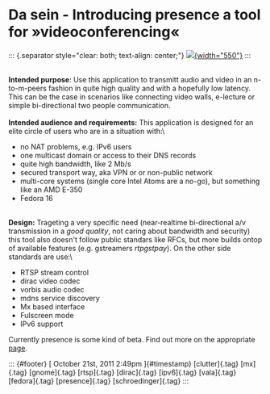 Da sein - Introducing presence a tool for »videoconferencing«
=============================================================

::: {.separator style="clear: both; text-align: center;"}
[![](http://2.bp.blogspot.com/-STnkcdwrgy0/TqFhQs0R9KI/AAAAAAAAAGw/NByJTrAapy8/s320/presence-0.3.1.png){width="550"}](http://2.bp.blogspot.com/-STnkcdwrgy0/TqFhQs0R9KI/AAAAAAAAAGw/NByJTrAapy8/s1600/presence-0.3.1.png)
:::

\
**Intended purpose**: Use this application to transmitt audio and video
in an n-to-m-peers fashion in quite high quality and with a hopefully
low latency. This can be the case in scenarios like connecting video
walls, e-lecture or simple bi-directional two people communication.\
\
**Intended audience and requirements:** This application is designed for
an elite circle of users who are in a situation with:\

-   no NAT problems, e.g. IPv6 users
-   one multicast domain or access to their DNS records
-   quite high bandwidth, like 2 Mb/s
-   secured transport way, aka VPN or or non-public network
-   multi-core systems (single core Intel Atoms are a no-go), but
    something like an AMD E-350
-   Fedora 16

\
**Design:** Trageting a very specific need (near-realtime bi-directional
a/v transmission in a *good quality*, not caring about bandwidth and
security) this tool also doesn't follow public standars like RFCs, but
more builds ontop of available features (e.g. gstreamers *rtpgstpay*).
On the other side standards are use:\

-   RTSP stream control
-   dirac video codec
-   vorbis audio codec
-   mdns service discovery
-   Mx based interface
-   Fulscreen mode
-   IPv6 support

Currently presence is some kind of beta. Find out more on the
appropriate [page](http://dummdida.blogspot.com/p/presence.html).

::: {#footer}
[ October 21st, 2011 2:49pm ]{#timestamp} [clutter]{.tag} [mx]{.tag}
[gnome]{.tag} [rtsp]{.tag} [dirac]{.tag} [ipv6]{.tag} [vala]{.tag}
[fedora]{.tag} [presence]{.tag} [schroedinger]{.tag}
:::
